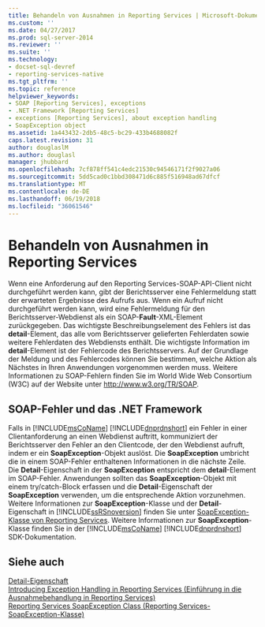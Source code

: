 ```yaml
---
title: Behandeln von Ausnahmen in Reporting Services | Microsoft-Dokumentation
ms.custom: ''
ms.date: 04/27/2017
ms.prod: sql-server-2014
ms.reviewer: ''
ms.suite: ''
ms.technology:
- docset-sql-devref
- reporting-services-native
ms.tgt_pltfrm: ''
ms.topic: reference
helpviewer_keywords:
- SOAP [Reporting Services], exceptions
- .NET Framework [Reporting Services]
- exceptions [Reporting Services], about exception handling
- SoapException object
ms.assetid: 1a443432-2db5-48c5-bc29-433b4688082f
caps.latest.revision: 31
author: douglaslM
ms.author: douglasl
manager: jhubbard
ms.openlocfilehash: 7cf878ff541c4edc21530c94546171f2f9027a06
ms.sourcegitcommit: 5dd5cad0c1bbd308471d6c885f516948ad67dfcf
ms.translationtype: MT
ms.contentlocale: de-DE
ms.lasthandoff: 06/19/2018
ms.locfileid: "36061546"
---
```

# <a name="handling-exceptions-in-reporting-services"></a>Behandeln von Ausnahmen in Reporting Services
  Wenn eine Anforderung auf den Reporting Services-SOAP-API-Client nicht durchgeführt werden kann, gibt der Berichtsserver eine Fehlermeldung statt der erwarteten Ergebnisse des Aufrufs aus. Wenn ein Aufruf nicht durchgeführt werden kann, wird eine Fehlermeldung für den Berichtsserver-Webdienst als ein SOAP-**Fault**-XML-Element zurückgegeben. Das wichtigste Beschreibungselement des Fehlers ist das **detail**-Element, das alle vom Berichtsserver gelieferten Fehlerdaten sowie weitere Fehlerdaten des Webdiensts enthält. Die wichtigste Information im **detail**-Element ist der Fehlercode des Berichtsservers. Auf der Grundlage der Meldung und des Fehlercodes können Sie bestimmen, welche Aktion als Nächstes in Ihren Anwendungen vorgenommen werden muss. Weitere Informationen zu SOAP-Fehlern finden Sie im World Wide Web Consortium (W3C) auf der Website unter http://www.w3.org/TR/SOAP.  
  
## <a name="soap-faults-and-the-net-framework"></a>SOAP-Fehler und das .NET Framework  
 Falls in [!INCLUDE[msCoName](../../includes/msconame-md.md)] [!INCLUDE[dnprdnshort](../../includes/dnprdnshort-md.md)] ein Fehler in einer Clientanforderung an einen Webdienst auftritt, kommuniziert der Berichtsserver den Fehler an den Clientcode, der den Webdienst aufruft, indem er ein **SoapException**-Objekt auslöst. Die **SoapException** umbricht die in einem SOAP-Fehler enthaltenen Informationen in die nächste Zeile. Die **Detail**-Eigenschaft in der **SoapException** entspricht dem **detail**-Element im SOAP-Fehler. Anwendungen sollten das **SoapException**-Objekt mit einem try/catch-Block erfassen und die **Detail**-Eigenschaft der **SoapException** verwenden, um die entsprechende Aktion vorzunehmen. Weitere Informationen zur **SoapException**-Klasse und der **Detail**-Eigenschaft in [!INCLUDE[ssRSnoversion](../../includes/ssrsnoversion-md.md)] finden Sie unter [SoapException-Klasse von Reporting Services](soapexception-class/reporting-services-soapexception-class.md). Weitere Informationen zur **SoapException**-Klasse finden Sie in der [!INCLUDE[msCoName](../../includes/msconame-md.md)] [!INCLUDE[dnprdnshort](../../includes/dnprdnshort-md.md)] SDK-Dokumentation.  
  
## <a name="see-also"></a>Siehe auch  
 [Detail-Eigenschaft](soapexception-class/detail-property.md)   
 [Introducing Exception Handling in Reporting Services (Einführung in die Ausnahmebehandlung in Reporting Services)](introducing-exception-handling-in-reporting-services.md)   
 [Reporting Services SoapException Class (Reporting Services-SoapException-Klasse)](soapexception-class/reporting-services-soapexception-class.md)  
  
  